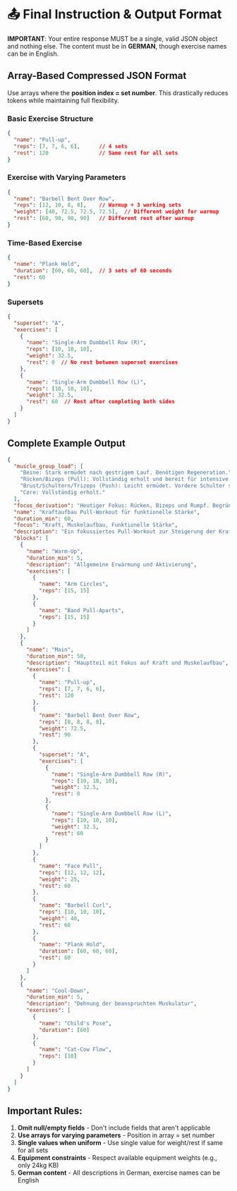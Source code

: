 # 📤 Final Instruction & Output Format

**IMPORTANT**: Your entire response MUST be a single, valid JSON object and nothing else. The content must be in **GERMAN**, though exercise names can be in English.

## Array-Based Compressed JSON Format

Use arrays where the **position index = set number**. This drastically reduces tokens while maintaining full flexibility.

### Basic Exercise Structure
```json
{
  "name": "Pull-up",
  "reps": [7, 7, 6, 6],      // 4 sets
  "rest": 120                // Same rest for all sets
}
```

### Exercise with Varying Parameters
```json
{
  "name": "Barbell Bent Over Row",
  "reps": [12, 10, 8, 8],    // Warmup + 3 working sets
  "weight": [40, 72.5, 72.5, 72.5],  // Different weight for warmup
  "rest": [60, 90, 90, 90]   // Different rest after warmup
}
```

### Time-Based Exercise
```json
{
  "name": "Plank Hold",
  "duration": [60, 60, 60],  // 3 sets of 60 seconds
  "rest": 60
}
```

### Supersets
```json
{
  "superset": "A",
  "exercises": [
    {
      "name": "Single-Arm Dumbbell Row (R)",
      "reps": [10, 10, 10],
      "weight": 32.5,
      "rest": 0  // No rest between superset exercises
    },
    {
      "name": "Single-Arm Dumbbell Row (L)",
      "reps": [10, 10, 10],
      "weight": 32.5,
      "rest": 60  // Rest after completing both sides
    }
  ]
}
```

## Complete Example Output

```json
{
  "muscle_group_load": [
    "Beine: Stark ermüdet nach gestrigem Lauf. Benötigen Regeneration.",
    "Rücken/Bizeps (Pull): Vollständig erholt und bereit für intensive Belastung.",
    "Brust/Schultern/Trizeps (Push): Leicht ermüdet. Vordere Schulter schonen.",
    "Core: Vollständig erholt."
  ],
  "focus_derivation": "Heutiger Fokus: Rücken, Bizeps und Rumpf. Begründung: Um den Beinen ausreichend Erholungszeit zu geben, konzentriert sich das Training auf die erholten Zugmuskeln.",
  "name": "Kraftaufbau Pull-Workout für funktionelle Stärke",
  "duration_min": 60,
  "focus": "Kraft, Muskelaufbau, Funktionelle Stärke",
  "description": "Ein fokussiertes Pull-Workout zur Steigerung der Kraft im Rücken und Bizeps.",
  "blocks": [
    {
      "name": "Warm-Up",
      "duration_min": 5,
      "description": "Allgemeine Erwärmung und Aktivierung",
      "exercises": [
        {
          "name": "Arm Circles",
          "reps": [15, 15]
        },
        {
          "name": "Band Pull-Aparts",
          "reps": [15, 15]
        }
      ]
    },
    {
      "name": "Main",
      "duration_min": 50,
      "description": "Hauptteil mit Fokus auf Kraft und Muskelaufbau",
      "exercises": [
        {
          "name": "Pull-up",
          "reps": [7, 7, 6, 6],
          "rest": 120
        },
        {
          "name": "Barbell Bent Over Row",
          "reps": [8, 8, 8, 8],
          "weight": 72.5,
          "rest": 90
        },
        {
          "superset": "A",
          "exercises": [
            {
              "name": "Single-Arm Dumbbell Row (R)",
              "reps": [10, 10, 10],
              "weight": 32.5,
              "rest": 0
            },
            {
              "name": "Single-Arm Dumbbell Row (L)",
              "reps": [10, 10, 10],
              "weight": 32.5,
              "rest": 60
            }
          ]
        },
        {
          "name": "Face Pull",
          "reps": [12, 12, 12],
          "weight": 25,
          "rest": 60
        },
        {
          "name": "Barbell Curl",
          "reps": [10, 10, 10],
          "weight": 40,
          "rest": 60
        },
        {
          "name": "Plank Hold",
          "duration": [60, 60, 60],
          "rest": 60
        }
      ]
    },
    {
      "name": "Cool-Down",
      "duration_min": 5,
      "description": "Dehnung der beanspruchten Muskulatur",
      "exercises": [
        {
          "name": "Child's Pose",
          "duration": [60]
        },
        {
          "name": "Cat-Cow Flow",
          "reps": [10]
        }
      ]
    }
  ]
}
```

## Important Rules:
1. **Omit null/empty fields** - Don't include fields that aren't applicable
2. **Use arrays for varying parameters** - Position in array = set number
3. **Single values when uniform** - Use single value for weight/rest if same for all sets
4. **Equipment constraints** - Respect available equipment weights (e.g., only 24kg KB)
5. **German content** - All descriptions in German, exercise names can be English